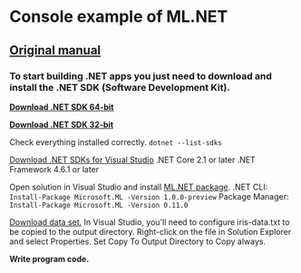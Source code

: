 # Console example of ML.NET

**[Original manual](https://dotnet.microsoft.com/learn/machinelearning-ai/ml-dotnet-get-started-tutorial)**
----------------------------------------------------------------------------------------------------

### To start building .NET apps you just need to download and install the .NET SDK (Software Development Kit).

**[Download .NET SDK 64-bit](https://download.visualstudio.microsoft.com/download/pr/26f5f19d-3eba-4ee0-b4d4-3fa2a6dc0f4b/c4a0c3ff9c8df8e472b51532d7b3eb35/dotnet-sdk-2.2.105-win-gs-x64.exe)**

**[Download .NET SDK 32-bit](https://download.visualstudio.microsoft.com/download/pr/e2e6fc59-d6ed-4845-8769-872049fb50b4/d41c74a31b8a64545914dfe2479207ad/dotnet-sdk-2.2.105-win-gs-x86.exe)**

Check everything installed correctly.
`dotnet --list-sdks`

[Download .NET SDKs for Visual Studio](https://dotnet.microsoft.com/download/visual-studio-sdks)
.NET Core 2.1 or later
.NET Framework 4.6.1 or later

Open solution in Visual Studio and install [ML.NET package](https://www.nuget.org/packages/Microsoft.ML).
.NET CLI:
`Install-Package Microsoft.ML -Version 1.0.0-preview`
Package Manager:
`Install-Package Microsoft.ML -Version 0.11.0`

[Download data set.](https://archive.ics.uci.edu/ml/machine-learning-databases/iris/iris.data)
In Visual Studio, you'll need to configure iris-data.txt to be copied to the output directory.
Right-click on the file in Solution Explorer and select Properties.
Set Copy To Output Directory to Copy always.

**Write program code.**
